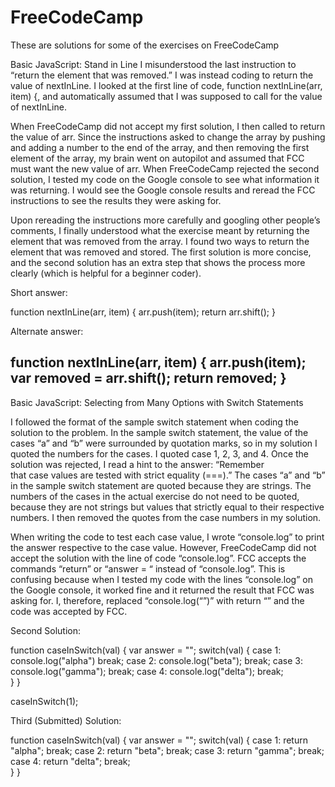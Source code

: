 # FreeCodeCamp
These are solutions for some of the exercises on FreeCodeCamp

Basic JavaScript: Stand in Line
I misunderstood the last instruction to “return the element that was removed.” I was instead coding to return the value of nextInLine. I looked at the first line of code, function nextInLine(arr, item) {, and automatically assumed that I was supposed to call for the value of nextInLine. 

When FreeCodeCamp did not accept my first solution, I then called to return the value of arr. Since the instructions asked to change the array by pushing and adding a number to the end of the array, and then removing the first element of the array, my brain went on autopilot and assumed that FCC must want the new value of arr. When FreeCodeCamp rejected the second solution, I tested my code on the Google console to see what information it was returning. I would see the Google console results and reread the FCC instructions to see the results they were asking for. 

Upon rereading the instructions more carefully and googling other people’s comments, I finally understood what the exercise meant by returning the element that was removed from the array. I found two ways to return the element that was removed and stored. The first solution is more concise, and the second solution has an extra step that shows the process more clearly (which is helpful for a beginner coder). 

Short answer:

function nextInLine(arr, item) {
  arr.push(item);
  return arr.shift();
}

Alternate answer:

function nextInLine(arr, item) {
  arr.push(item);
  var removed = arr.shift();
  return removed; 
}
-----------------------------

Basic JavaScript: Selecting from Many Options with Switch Statements

I followed the format of the sample switch statement when coding the solution to the problem. In the sample switch statement, the value of the cases “a” and “b” were surrounded by quotation marks, so in my solution I quoted the numbers for the cases. I quoted case 1, 2, 3, and 4. Once the solution was rejected, I read a hint to the answer: “Remember that case values are tested with strict equality (===).” The cases “a” and “b” in the sample switch statement are quoted because they are strings. The numbers of the cases in the actual exercise do not need to be quoted, because they are not strings but values that strictly equal to their respective numbers. I then removed the quotes from the case numbers in my solution. 

When writing the code to test each case value, I wrote “console.log” to print the answer respective to the case value.  However, FreeCodeCamp did not accept the solution with the line of code “console.log”. FCC accepts the commands “return” or “answer = “ instead of “console.log”. This is confusing because when I tested my code with the lines “console.log” on the Google console, it worked fine and it returned the result that FCC was asking for. I, therefore, replaced “console.log(“”)” with return “” and the code was accepted by FCC.

Second Solution: 

function caseInSwitch(val) {
  var answer = "";
  switch(val) {
    case 1:
      console.log("alpha")
      break;
    case 2:
      console.log("beta");
      break;
    case 3:
      console.log("gamma");
      break;
    case 4:
      console.log("delta");
      break;  
  }
}

caseInSwitch(1);

Third (Submitted) Solution: 

function caseInSwitch(val) {
  var answer = "";
  switch(val) {
    case 1:
      return "alpha";
      break;
    case 2:
      return "beta";
      break;
    case 3:
      return "gamma";
      break;
    case 4:
      return "delta";
      break;  
  }
}

